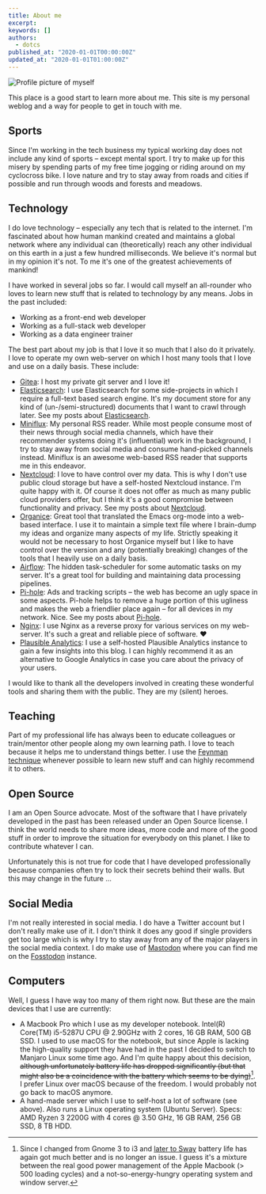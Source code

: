 ```yaml
---
title: About me
excerpt: 
keywords: []
authors:
  - dotcs
published_at: "2020-01-01T00:00:00Z"
updated_at: "2020-01-01T01:00:00Z"
---
```


<!-- ![Profile picture of myself](/about/dotcs-profile.png) -->
<img src="/about/dotcs-profile.png" alt="Profile picture of myself" class="rounded-full max-w-xs mx-auto mb-8" />

This place is a good start to learn more about me.
This site is my personal weblog and a way for people to get in touch with me.

## Sports 

Since I'm working in the tech business my typical working day does not include any kind of sports – except mental sport.
I try to make up for this misery by spending parts of my free time jogging or riding around on my cyclocross bike.
I love nature and try to stay away from roads and cities if possible and run through woods and forests and meadows.

## Technology

I do love technology – especially any tech that is related to the internet.
I'm fascinated about how human mankind created and maintains a global network where any individual can (theoretically) reach any other individual on this earth in a just a few hundred milliseconds.
We believe it's normal but in my opinion it's not.
To me it's one of the greatest achievements of mankind!

I have worked in several jobs so far.
I would call myself an all-rounder who loves to learn new stuff that is related to technology by any means.
Jobs in the past included:

- Working as a front-end web developer
- Working as a full-stack web developer
- Working as a data engineer trainer

The best part about my job is that I love it so much that I also do it privately.
I love to operate my own web-server on which I host many tools that I love and use on a daily basis.
These include:

- [Gitea][gitea]: I host my private git server and I love it!
- [Elasticsearch][elasticsearch]: I use Elasticsearch for some side-projects in which I require a full-text based search engine.
  It's my document store for any kind of (un-/semi-structured) documents that I want to crawl through later.
  See my posts about [Elasticsearch][tags-elasticsearch].
- [Miniflux][miniflux]: My personal RSS reader.
  While most people consume most of their news through social media channels, which have their recommender systems doing it's (influential) work in the background, I try to stay away from social media and consume hand-picked channels instead.
  Miniflux is an awesome web-based RSS reader that supports me in this endeavor.
- [Nextcloud][nextcloud]: I love to have control over my data.
  This is why I don't use public cloud storage but have a self-hosted Nextcloud instance.
  I'm quite happy with it.
  Of course it does not offer as much as many public cloud providers offer, but I think it's a good compromise between functionality and privacy.
  See my posts about [Nextcloud][tags-nextcloud].
- [Organice][organice]: Great tool that translated the Emacs org-mode into a web-based interface.
  I use it to maintain a simple text file where I brain-dump my ideas and organize many aspects of my life.
  Strictly speaking it would not be necessary to host Organice myself but I like to have control over the version and any (potentially breaking) changes of the tools that I heavily use on a daily basis.
- [Airflow][airflow]: The hidden task-scheduler for some automatic tasks on my server.
  It's a great tool for building and maintaining data processing pipelines.
- [Pi-hole][pihole]: Ads and tracking scripts – the web has become an ugly space in some aspects.
  Pi-hole helps to remove a huge portion of this ugliness and makes the web a friendlier place again – for all devices in my network.
  Nice. 
  See my posts about [Pi-hole][tags-pihole].
- [Nginx][nginx]: I use Nginx as a reverse proxy for various services on my web-server.
  It's such a great and reliable piece of software. ♥
- [Plausible Analytics][plausible]: I use a self-hosted Plausible Analytics instance to gain a few insights into this blog.
  I can highly recommend it as an alternative to Google Analytics in case you care about the privacy of your users.

I would like to thank all the developers involved in creating these wonderful tools and sharing them with the public.
They are my (silent) heroes.

## Teaching

Part of my professional life has always been to educate colleagues or train/mentor other people along my own learning path.
I love to teach because it helps me to understand things better.
I use the [Feynman technique][feynman-technique] whenever possible to learn new stuff and can highly recommend it to others.

## Open Source

I am an Open Source advocate.
Most of the software that I have privately developed in the past has been released under an Open Source license.
I think the world needs to share more ideas, more code and more of the good stuff in order to improve the situation for everybody on this planet.
I like to contribute whatever I can.

Unfortunately this is not true for code that I have developed professionally because companies often try to lock their secrets behind their walls.
But this may change in the future ...

## Social Media

I'm not really interested in social media.
I do have a Twitter account but I don't really make use of it.
I don't think it does any good if single providers get too large which is why I try to stay away from any of the major players in the social media context.
I do make use of [Mastodon][mastodon] where you can find me on the [Fosstodon][fosstodon] instance.

## Computers

Well, I guess I have way too many of them right now. But these are the main devices that I use are currently:

- A Macbook Pro which I use as my developer notebook.
  Intel(R) Core(TM) i5-5287U CPU @ 2.90GHz with 2 cores, 16 GB RAM, 500 GB SSD.
  I used to use macOS for the notebook, but since Apple is lacking the high-quality support they have had in the past I decided to switch to Manjaro Linux some time ago.
  And I'm quite happy about this decision, ~~although unfortunately battery life has dropped significantly (but that might also be a coincidence with the battery which seems to be dying)~~[^1].
  I prefer Linux over macOS because of the freedom.
  I would probably not go back to macOS anymore.
- A hand-made server which I use to self-host a lot of software (see above).
  Also runs a Linux operating system (Ubuntu Server).
  Specs: AMD Ryzen 3 2200G with 4 cores @ 3.50 GHz, 16 GB RAM, 256 GB SSD, 8 TB HDD.

[^1]: Since I changed from Gnome 3 to i3 and [later to Sway](/posts/migrate-from-i3-to-sway) battery life has again got much better and is no longer an issue.
  I guess it's a mixture between the real good power management of the Apple Macbook (> 500 loading cycles) and a not-so-energy-hungry operating system and window server.

[gitea]: https://gitea.io/
[elasticsearch]: https://www.elastic.co/
[miniflux]: https://miniflux.app/
[nextcloud]: https://nextcloud.com/
[organice]: https://organice.200ok.ch/
[airflow]: https://airflow.apache.org/
[pihole]: https://pi-hole.net/
[nginx]: https://www.nginx.com/
[feynman-technique]: https://fs.blog/2012/04/feynman-technique/
[mastodon]: https://joinmastodon.org/
[me-on-mastrodon]: https://fosstodon.org/@dotcs
[fosstodon]: https://fosstodon.org/
[plausible]: https://plausible.io/
[tags-nextcloud]: /tags/nextcloud
[tags-pihole]: /tags/pihole
[tags-elasticsearch]: /tags/elasticsearch